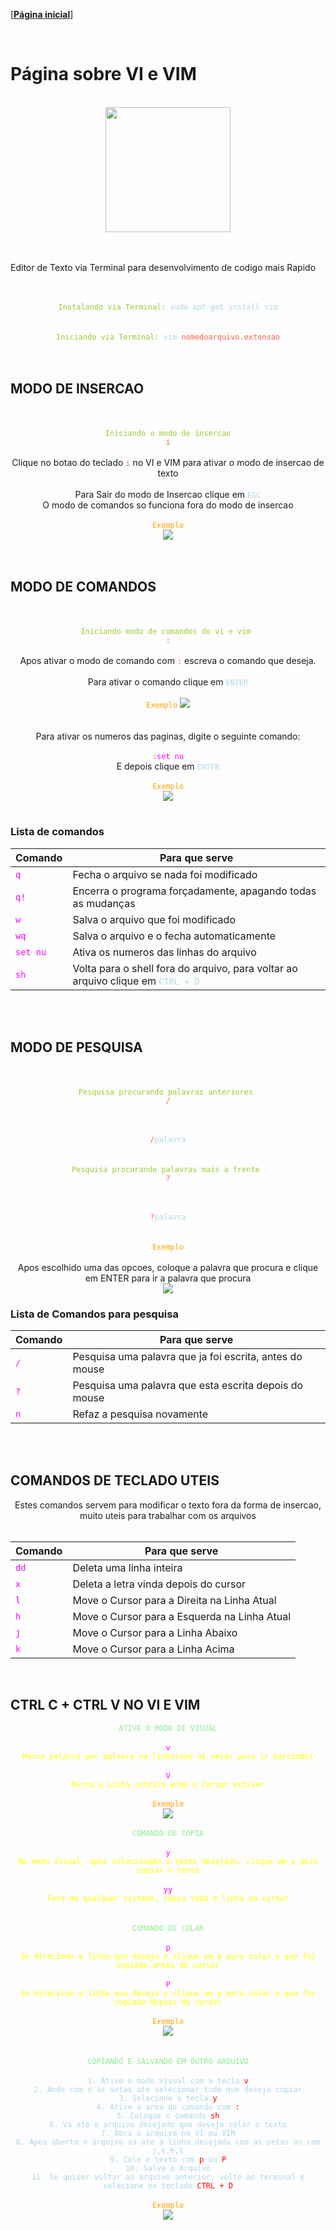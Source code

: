 [[**Página inicial**](https://f4nt0.github.io/PR0GR4M1NG)]

<br>

# Página sobre VI e VIM


<br>

<center>
    <img src="../../img/vim_icon.png" width="200">
</center>

<br>
<br>

Editor de Texto via Terminal para desenvolvimento de codigo mais Rapido 

<br>
<br>

<center>
    <code style="color : yellowgreen">Instalando via Terminal: </code><code style="color : lightblue">sudo apt-get install vim</code>
</center>

<br>
<br>

<center>
    <code style="color : yellowgreen">Iniciando via Terminal: </code><code style="color : lightblue">vim </code><code style="color : tomato">nomedoarquivo.extensao</code>
</center>

<br>
<br>

## MODO DE INSERCAO

<br>
<br>

<center>
    <code style="color : yellowgreen">Iniciando o modo de insercao</code>
    <br>
    <code style="color : tomato">i</code>
    <br>
    <br>
    Clique no botao do teclado <code style="color : tomato">i</code> no VI e VIM para ativar o modo de insercao de texto
    <br>
    <br>
    Para Sair do modo de Insercao clique em <code style="color : lightblue">ESC</code>
    <br>
    O modo de comandos so funciona fora do modo de insercao
    <br>
    <br>
    <code style="color : orange">Exemplo</code>
    <br>
    <img src="../../gifs/insertion.gif">
</center>

<br>
<br>

## MODO DE COMANDOS

<br>
<br>

<center>
    <code style="color : yellowgreen">Iniciando modo de comandos do vi e vim </code>
    <br>
    <code style="color : tomato">:</code>
    <br>
    <br>
    Apos ativar o modo de comando com <code style="color : tomato">:</code> escreva o comando que deseja.
    <br>
    <br>
    Para ativar o comando clique em <code style="color : lightblue">ENTER</code>
    <br>
    <br>
    <code style="color : orange">Exemplo</code>
    <img src="../../gifs/commands.gif">
</center>

<br>

<center>
    <br>
    Para ativar os numeros das paginas, digite o seguinte comando:
    <br>
    <br>
    <code style="color : tomato">:</code><code style="color : magenta">set nu</code>
    <br>
    E depois clique em <code style="color : lightblue">ENTER</code>
    <br>
    <br>
    <code style="color : orange">Exemplo</code>
    <br>
    <img src="../../gifs/numbers.gif">
</center>

<br>

### Lista de comandos

Comando | Para que serve
|---|---|
<code style="color : magenta">q</code>| Fecha o arquivo se nada foi modificado
<code style="color : magenta">q!</code>| Encerra o programa forçadamente, apagando todas as mudanças
<code style="color : magenta">w</code>| Salva o arquivo que foi modificado
<code style="color : magenta">wq</code>| Salva o arquivo e o fecha automaticamente
<code style="color : magenta">set nu</code>| Ativa os numeros das linhas do arquivo
<code style="color : magenta">sh</code>| Volta para o shell fora do arquivo, para voltar ao arquivo clique em <code style="color : lightblue">CTRL + D</code>

<br>
<br>

## MODO DE PESQUISA

<br>
<br>

<center>
    <code style="color : yellowgreen">Pesquisa procurando palavras anteriores </code>
    <br>
    <code style="color : tomato">/</code>
    <br>
    <br>
    <code style="color : white">Exemplo:</code>
    <br>
    <br>
    <code style="color : tomato">/</code><code style="color : lightblue">palavra</code>
    <br>
</center>
<br>
<br>
<center>
    <code style="color : yellowgreen">Pesquisa procurando palavras mais a frente </code>
    <br>
    <code style="color : tomato">?</code>
    <br>
    <br>
    <code style="color : white">Exemplo:</code>
    <br>
    <br>
    <code style="color : tomato">?</code><code style="color : lightblue">palavra</code>
</center>
<br>
<br>
<center>
    <code style="color : orange">Exemplo</code>
    <br>
    <br>
    Apos escolhido uma das opcoes, coloque a palavra que procura e clique em ENTER para ir a palavra que procura
    <br>
    <img src="../../gifs/search.gif">
</center>

### Lista de Comandos para pesquisa

Comando|Para que serve
|---|---|
<code style="color : magenta">/</code>| Pesquisa uma palavra que ja foi escrita, antes do mouse
<code style="color : magenta">?</code>| Pesquisa uma palavra que esta escrita depois do mouse
<code style="color : magenta">n</code> | Refaz a pesquisa novamente

<br>
<br>

## COMANDOS DE TECLADO UTEIS

<center>
    Estes comandos servem para modificar o texto fora da forma de insercao, muito uteis para trabalhar com os arquivos
</center> 

<br>

Comando|Para que serve
|---|---|
<code style="color : magenta">dd</code> | Deleta uma linha inteira
<code style="color : magenta">x</code>| Deleta a letra vinda depois do cursor
<code style="color : magenta">l</code>| Move o Cursor para a Direita na Linha Atual
<code style="color : magenta">h</code>| Move o Cursor para a Esquerda na Linha Atual
<code style="color : magenta">j</code>| Move o Cursor para a Linha Abaixo
<code style="color : magenta">k</code>| Move o Cursor para a Linha Acima

<br>

## CTRL C + CTRL V NO VI E VIM

<center>
    <code style="color : lightgreen">ATIVE O MODO DE VISUAL</code>
    <br>
    <br>
    <code style="color : magenta">v</code>
    <br>
    <code style="color : yellow">Marca palavra por palavra na linha(use as setas para ir marcando)</code>
    <br>
    <br>
    <code style="color : magenta">V</code>
    <br>
    <code style="color : yellow">Marca a Linha inteira onde o Cursor estiver</code>
    <br>
    <br>
    <code style="color : orange">Exemplo</code>
    <br>
    <img src="../../gifs/visual_mode.gif">
</center>
<br>
<center>
    <code style="color : lightgreen">COMANDO DE COPIA</code>
    <br>
    <br>
    <code style="color : magenta">y</code>
    <br>
    <code style="color : yellow">No modo Visual, apos selecionado o texto desejado, clique em y para copiar o texto</code>
    <br>
    <br>
    <code style="color : magenta">yy</code>
    <br>
    <code style="color : yellow">Fora de qualquer sistema, copia toda a linha do cursor</code>
</center>
<br>
<br>
<center>
    <code style="color : lightgreen">COMANDO DE COLAR</code>
    <br>
    <br>
    <code style="color : magenta">p</code>
    <br>
    <code style="color : yellow">Se direcione a linha que deseja e clique em p para colar o que foi copiado antes do cursor</code>   
    <br>
    <br>
    <code style="color : magenta">P</code>
    <br>
    <code style="color : yellow">Se direcione a linha que deseja e clique em p para colar o que foi copiado depois do cursor</code>
    <br>
    <br>
    <code style="color : orange">Exemplo</code>
    <br>
    <img src="../../gifs/copy_paste.gif">
</center>
<br>
<br>
<center>
    <code style="color : lightgreen">COPIANDO E SALVANDO EM OUTRO ARQUIVO</code>
    <br>
    <br>
    <code style="color : lightblue">1. Ative o modo visual com a tecla </code><code style="color : red ">v</code>
    <br>
    <code style="color : lightblue">2. Ande com o as setas ate selecionar tudo que deseja copiar</code>
    <br>
    <code style="color : lightblue">3. Selecione a tecla</code><code style="color : red"> y</code>
    <br>
    <code style="color : lightblue">4. Ative a area de comando com</code><code style="color : red"> :</code>
    <br>
    <code style="color : lightblue">5. Coloque o comando</code><code style="color : red"> sh</code>
    <br>
    <code style="color : lightblue">6. Va ate o arquivo desejado que deseja colar o texto</code>
    <br>
    <code style="color : lightblue">7. Abra o arquivo no VI ou VIM</code>
    <br>
    <code style="color : lightblue">8. Apos aberto o arquivo va ate a linha desejada com as setas ou com j,k,h,l</code>
    <br>
    <code style="color : lightblue">9. Cole o texto com</code><code style="color : red"> p</code><code style="color : lightblue"> ou</code><code style="color : red"> P</code>
    <br>
    <code style="color : lightblue">10. Salve o Arquivo</code>
    <br>
    <code style="color : lightblue">11. Se quiser voltar ao arquivo anterior, volte ao terminal e selecione no teclado</code><code style="color : red"> CTRL + D</code>
    <br>
    <br>
    <code style="color : orange">Exemplo</code>
    <br>
    <img src="../../gifs/copy_paste_2.gif">

</center>



